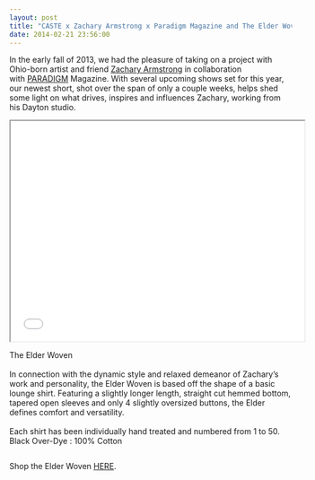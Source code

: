 ```yaml
---
layout: post
title: "CASTE x Zachary Armstrong x Paradigm Magazine and The Elder Woven"
date: 2014-02-21 23:56:00
---
```


<p>In the early fall of 2013, we had the pleasure of taking on a project with Ohio-born artist and friend <a href="http://zacharyarmstrong.co">Zachary Armstrong</a> in collaboration with&nbsp;<a href="http://www.paradigmmagazine.com">PARADIGM</a> Magazine. With several upcoming shows set for this year, our newest short, shot over the span of only a couple weeks, helps shed some light on what drives, inspires and influences Zachary, working from his Dayton studio.</p>

<p><iframe allowfullscreen="" height="393" mozallowfullscreen="" src="//player.vimeo.com/video/86785302" webkitallowfullscreen="" width="524"></iframe></p>

<p>The Elder Woven<br />
&nbsp;<br />
In connection with the dynamic style and relaxed demeanor of Zachary&rsquo;s work and personality, the Elder Woven is based off the shape of a basic lounge&nbsp;shirt. Featuring a slightly longer length, straight cut hemmed bottom, tapered open sleeves and only 4 slightly oversized buttons, the Elder defines comfort and versatility.&nbsp;<br />
&nbsp;<br />
Each&nbsp;shirt&nbsp;has been individually hand treated and numbered from 1 to 50. Black Over-Dye : 100% Cotton</p>

<p><img alt="" data-rich-file-id="7" src="http://s3.amazonaws.com/caste-server-production/rich/rich_files/rich_files/7/blog/ztt-7020.jpg" /><img alt="" data-rich-file-id="8" src="http://s3.amazonaws.com/caste-server-production/rich/rich_files/rich_files/8/blog/ztt-6892.jpg" /><img alt="" data-rich-file-id="9" src="http://s3.amazonaws.com/caste-server-production/rich/rich_files/rich_files/9/blog/ztt-6830.jpg" /></p>

<p>Shop the Elder Woven <a href="http://store.castequality.com">HERE</a>.&nbsp;</p>

<p><a href="http://store.castequality.com"><img alt="" data-rich-file-id="10" src="http://s3.amazonaws.com/caste-server-production/rich/rich_files/rich_files/10/blog/ztt-7334.jpg" /></a></p>

